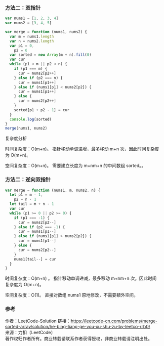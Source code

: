 ### 方法二：双指针

```js
var nums1 = [1, 2, 3, 4]
var nums2 = [3, 4, 5]

var merge = function (nums1, nums2) {
  var m = nums1.length
  var n = nums2.length
  var p1 = 0,
    p2 = 0
  var sorted = new Array(m + n).fill(0)
  var cur
  while (p1 < m || p2 < n) {
    if (p1 === m) {
      cur = nums2[p2++]
    } else if (p2 === n) {
      cur = nums1[p1++]
    } else if (nums1[p1] < nums2[p2]) {
      cur = nums1[p1++]
    } else {
      cur = nums2[p2++]
    }
    sorted[p1 + p2 - 1] = cur
  }
  console.log(sorted)
}
merge(nums1, nums2)
```

复杂度分析

时间复杂度：O(m+n)。
指针移动单调递增，最多移动 m+n 次，因此时间复杂度为 O(m+n)。

空间复杂度：O(m+n)。
需要建立长度为 m+nm+n 的中间数组 sorted。。

### 方法二：逆向双指针

```js
var merge = function (nums1, m, nums2, n) {
  let p1 = m - 1,
    p2 = n - 1
  let tail = m + n - 1
  var cur
  while (p1 >= 0 || p2 >= 0) {
    if (p1 === -1) {
      cur = nums2[p2--]
    } else if (p2 === -1) {
      cur = nums1[p1--]
    } else if (nums1[p1] > nums2[p2]) {
      cur = nums1[p1--]
    } else {
      cur = nums2[p2--]
    }
    nums1[tail--] = cur
  }
}
```

时间复杂度：O(m+n) 。
指针移动单调递减，最多移动 m+nm+n 次，因此时间复杂度为 O(m+n)。

空间复杂度：O(1)。
直接对数组 nums1 原地修改，不需要额外空间。

### 参考

作者：LeetCode-Solution
链接：https://leetcode-cn.com/problems/merge-sorted-array/solution/he-bing-liang-ge-you-xu-shu-zu-by-leetco-rrb0/<br/>
来源：力扣（LeetCode）<br/>
著作权归作者所有。商业转载请联系作者获得授权，非商业转载请注明出处。
